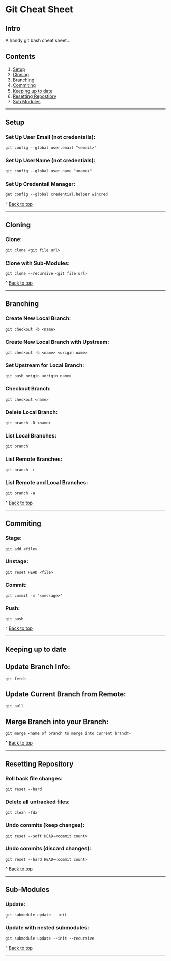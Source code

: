 # Git Cheat Sheet

## Intro

A handy git bash cheat sheet...

## Contents

1) [Setup](##Setup)
1) [Cloning](##Cloning)
1) [Branching](##Branching)
1) [Commiting](##Commiting)
1) [Keeping up to date](##Keeping-up-to-date)
1) [Resetting Repostiory](##Resetting-Repository)
1) [Sub Modules](##Sub-Modules)

---

## Setup

### Set Up User Email (not credentails):
```
git config --global user.email "<email>"
```

### Set Up UserName (not credentials):
```
git config --global user.name "<name>"
```

### Set Up Credentail Manager:
```
get config --global credential.helper wincred
```

^ [Back to top](#Git-Cheat-Sheet)

---

## Cloning

### Clone:
```
git clone <git file url>
```

### Clone with Sub-Modules:
```
git clone --recursive <git file url>
```

^ [Back to top](#Git-Cheat-Sheet)

---

## Branching

### Create New Local Branch:
```
git checkout -b <name>
```

### Create New Local Branch with Upstream:
```
git checkout -b <name> <origin name>
```

### Set Upstream for Local Branch:
```
git push origin <origin name>
```

### Checkout Branch:
```
git checkout <name>
```

### Delete Local Branch:
```
git branch -D <name>
```

### List Local Branches:
```
git branch
```

### List Remote Branches:
```
git branch -r
```

### List Remote and Local Branches:
```
git branch -a
```

^ [Back to top](#Git-Cheat-Sheet)

---

## Commiting

### Stage:
```
git add <file>
```

### Unstage:
```
git reset HEAD <file>
```

### Commit:
```
git commit -m "<message>"
```

### Push:
```
git push
```

^ [Back to top](#Git-Cheat-Sheet)

---

## Keeping up to date

## Update Branch Info:
```
git fetch
```

## Update Current Branch from Remote:
```
git pull
```

## Merge Branch into your Branch:
```
git merge <name of branch to merge into current branch>
```

^ [Back to top](#Git-Cheat-Sheet)

---

## Resetting Repository

### Roll back file changes:
```
git reset --hard
```

### Delete all untracked files:
```
git clean -fdx
```

### Undo commits (keep changes):
```
git reset --soft HEAD~<commit count>
```

### Undo commits (discard changes):
```
git reset --hard HEAD~<commit count>
```

^ [Back to top](#Git-Cheat-Sheet)

---

## Sub-Modules

### Update:
```
git submodule update --init
```

### Update with nested submodules:
```
git submodule update --init --recursive
```

^ [Back to top](#Git-Cheat-Sheet)

---
